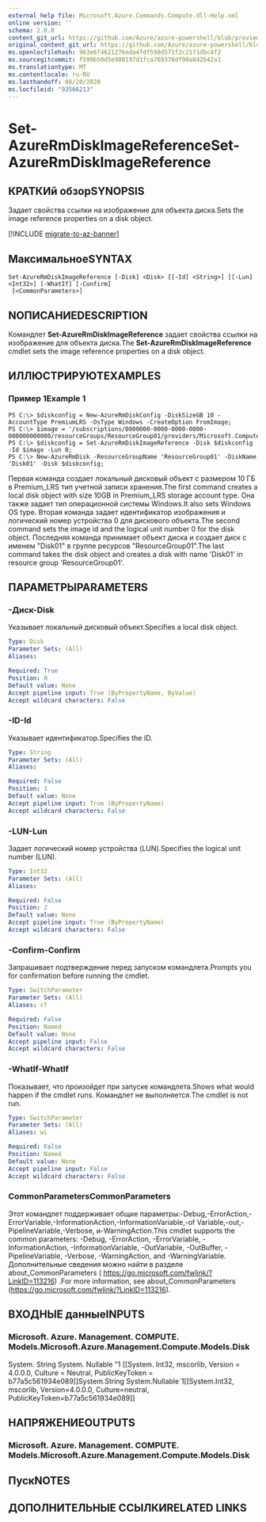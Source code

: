 ```yaml
---
external help file: Microsoft.Azure.Commands.Compute.dll-Help.xml
online version: ''
schema: 2.0.0
content_git_url: https://github.com/Azure/azure-powershell/blob/preview/src/ResourceManager/Compute/Stack/Commands.Compute/help/Set-AzureRmDiskImageReference.md
original_content_git_url: https://github.com/Azure/azure-powershell/blob/preview/src/ResourceManager/Compute/Stack/Commands.Compute/help/Set-AzureRmDiskImageReference.md
ms.openlocfilehash: 963e6f4621276eda4fdf598d571f2c2171dbc4f2
ms.sourcegitcommit: f599b50d5e980197d1fca769378df90a842b42a1
ms.translationtype: MT
ms.contentlocale: ru-RU
ms.lasthandoff: 08/20/2020
ms.locfileid: "93566213"
---
```

# <span data-ttu-id="c461b-101">Set-AzureRmDiskImageReference</span><span class="sxs-lookup"><span data-stu-id="c461b-101">Set-AzureRmDiskImageReference</span></span>

## <span data-ttu-id="c461b-102">КРАТКИй обзор</span><span class="sxs-lookup"><span data-stu-id="c461b-102">SYNOPSIS</span></span>
<span data-ttu-id="c461b-103">Задает свойства ссылки на изображение для объекта диска.</span><span class="sxs-lookup"><span data-stu-id="c461b-103">Sets the image reference properties on a disk object.</span></span>

[!INCLUDE [migrate-to-az-banner](../../includes/migrate-to-az-banner.md)]

## <span data-ttu-id="c461b-104">Максимальное</span><span class="sxs-lookup"><span data-stu-id="c461b-104">SYNTAX</span></span>

```
Set-AzureRmDiskImageReference [-Disk] <Disk> [[-Id] <String>] [[-Lun] <Int32>] [-WhatIf] [-Confirm]
 [<CommonParameters>]
```

## <span data-ttu-id="c461b-105">NОПИСАНИЕ</span><span class="sxs-lookup"><span data-stu-id="c461b-105">DESCRIPTION</span></span>
<span data-ttu-id="c461b-106">Командлет **Set-AzureRmDiskImageReference** задает свойства ссылки на изображение для объекта диска.</span><span class="sxs-lookup"><span data-stu-id="c461b-106">The **Set-AzureRmDiskImageReference** cmdlet sets the image reference properties on a disk object.</span></span>

## <span data-ttu-id="c461b-107">ИЛЛЮСТРИРУЮТ</span><span class="sxs-lookup"><span data-stu-id="c461b-107">EXAMPLES</span></span>

### <span data-ttu-id="c461b-108">Пример 1</span><span class="sxs-lookup"><span data-stu-id="c461b-108">Example 1</span></span>
```
PS C:\> $diskconfig = New-AzureRmDiskConfig -DiskSizeGB 10 -AccountType PremiumLRS -OsType Windows -CreateOption FromImage;
PS C:\> $image = '/subscriptions/0000000-0000-0000-0000-000000000000/resourceGroups/ResourceGroup01/providers/Microsoft.Compute/images/TestImage123';        
PS C:\> $diskconfig = Set-AzureRmDiskImageReference -Disk $diskconfig -Id $image -Lun 0;
PS C:\> New-AzureRmDisk -ResourceGroupName 'ResourceGroup01' -DiskName 'Disk01' -Disk $diskconfig;
```

<span data-ttu-id="c461b-109">Первая команда создает локальный дисковый объект с размером 10 ГБ в Premium_LRS тип учетной записи хранения.</span><span class="sxs-lookup"><span data-stu-id="c461b-109">The first command creates a local disk object with size 10GB in Premium_LRS storage account type.</span></span>  <span data-ttu-id="c461b-110">Она также задает тип операционной системы Windows.</span><span class="sxs-lookup"><span data-stu-id="c461b-110">It also sets Windows OS type.</span></span>
<span data-ttu-id="c461b-111">Вторая команда задает идентификатор изображения и логический номер устройства 0 для дискового объекта.</span><span class="sxs-lookup"><span data-stu-id="c461b-111">The second command sets the image id and the logical unit number 0 for the disk object.</span></span>
<span data-ttu-id="c461b-112">Последняя команда принимает объект диска и создает диск с именем "Disk01" в группе ресурсов "ResourceGroup01".</span><span class="sxs-lookup"><span data-stu-id="c461b-112">The last command takes the disk object and creates a disk with name 'Disk01' in resource group 'ResourceGroup01'.</span></span>

## <span data-ttu-id="c461b-113">ПАРАМЕТРЫ</span><span class="sxs-lookup"><span data-stu-id="c461b-113">PARAMETERS</span></span>

### <span data-ttu-id="c461b-114">-Диск</span><span class="sxs-lookup"><span data-stu-id="c461b-114">-Disk</span></span>
<span data-ttu-id="c461b-115">Указывает локальный дисковый объект.</span><span class="sxs-lookup"><span data-stu-id="c461b-115">Specifies a local disk object.</span></span>

```yaml
Type: Disk
Parameter Sets: (All)
Aliases: 

Required: True
Position: 0
Default value: None
Accept pipeline input: True (ByPropertyName, ByValue)
Accept wildcard characters: False
```

### <span data-ttu-id="c461b-116">-ID</span><span class="sxs-lookup"><span data-stu-id="c461b-116">-Id</span></span>
<span data-ttu-id="c461b-117">Указывает идентификатор.</span><span class="sxs-lookup"><span data-stu-id="c461b-117">Specifies the ID.</span></span>

```yaml
Type: String
Parameter Sets: (All)
Aliases: 

Required: False
Position: 1
Default value: None
Accept pipeline input: True (ByPropertyName)
Accept wildcard characters: False
```

### <span data-ttu-id="c461b-118">-LUN</span><span class="sxs-lookup"><span data-stu-id="c461b-118">-Lun</span></span>
<span data-ttu-id="c461b-119">Задает логический номер устройства (LUN).</span><span class="sxs-lookup"><span data-stu-id="c461b-119">Specifies the logical unit number (LUN).</span></span>

```yaml
Type: Int32
Parameter Sets: (All)
Aliases: 

Required: False
Position: 2
Default value: None
Accept pipeline input: True (ByPropertyName)
Accept wildcard characters: False
```

### <span data-ttu-id="c461b-120">-Confirm</span><span class="sxs-lookup"><span data-stu-id="c461b-120">-Confirm</span></span>
<span data-ttu-id="c461b-121">Запрашивает подтверждение перед запуском командлета.</span><span class="sxs-lookup"><span data-stu-id="c461b-121">Prompts you for confirmation before running the cmdlet.</span></span>

```yaml
Type: SwitchParameter
Parameter Sets: (All)
Aliases: cf

Required: False
Position: Named
Default value: None
Accept pipeline input: False
Accept wildcard characters: False
```

### <span data-ttu-id="c461b-122">-WhatIf</span><span class="sxs-lookup"><span data-stu-id="c461b-122">-WhatIf</span></span>
<span data-ttu-id="c461b-123">Показывает, что произойдет при запуске командлета.</span><span class="sxs-lookup"><span data-stu-id="c461b-123">Shows what would happen if the cmdlet runs.</span></span> <span data-ttu-id="c461b-124">Командлет не выполняется.</span><span class="sxs-lookup"><span data-stu-id="c461b-124">The cmdlet is not run.</span></span>

```yaml
Type: SwitchParameter
Parameter Sets: (All)
Aliases: wi

Required: False
Position: Named
Default value: None
Accept pipeline input: False
Accept wildcard characters: False
```

### <span data-ttu-id="c461b-125">CommonParameters</span><span class="sxs-lookup"><span data-stu-id="c461b-125">CommonParameters</span></span>
<span data-ttu-id="c461b-126">Этот командлет поддерживает общие параметры:-Debug,-ErrorAction,-ErrorVariable,-InformationAction,-InformationVariable,-of Variable,-out,-PipelineVariable,-Verbose, и-WarningAction.</span><span class="sxs-lookup"><span data-stu-id="c461b-126">This cmdlet supports the common parameters: -Debug, -ErrorAction, -ErrorVariable, -InformationAction, -InformationVariable, -OutVariable, -OutBuffer, -PipelineVariable, -Verbose, -WarningAction, and -WarningVariable.</span></span> <span data-ttu-id="c461b-127">Дополнительные сведения можно найти в разделе about_CommonParameters ( https://go.microsoft.com/fwlink/?LinkID=113216) .</span><span class="sxs-lookup"><span data-stu-id="c461b-127">For more information, see about_CommonParameters (https://go.microsoft.com/fwlink/?LinkID=113216).</span></span>

## <span data-ttu-id="c461b-128">ВХОДНЫЕ данные</span><span class="sxs-lookup"><span data-stu-id="c461b-128">INPUTS</span></span>

### <span data-ttu-id="c461b-129">Microsoft. Azure. Management. COMPUTE. Models.</span><span class="sxs-lookup"><span data-stu-id="c461b-129">Microsoft.Azure.Management.Compute.Models.Disk</span></span>
<span data-ttu-id="c461b-130">System. String System. Nullable "1 [[System. Int32, mscorlib, Version = 4.0.0.0, Culture = Neutral, PublicKeyToken = b77a5c561934e089]]</span><span class="sxs-lookup"><span data-stu-id="c461b-130">System.String System.Nullable\`1[[System.Int32, mscorlib, Version=4.0.0.0, Culture=neutral, PublicKeyToken=b77a5c561934e089]]</span></span>

## <span data-ttu-id="c461b-131">НАПРЯЖЕНИЕ</span><span class="sxs-lookup"><span data-stu-id="c461b-131">OUTPUTS</span></span>

### <span data-ttu-id="c461b-132">Microsoft. Azure. Management. COMPUTE. Models.</span><span class="sxs-lookup"><span data-stu-id="c461b-132">Microsoft.Azure.Management.Compute.Models.Disk</span></span>

## <span data-ttu-id="c461b-133">Пуск</span><span class="sxs-lookup"><span data-stu-id="c461b-133">NOTES</span></span>

## <span data-ttu-id="c461b-134">ДОПОЛНИТЕЛЬНЫЕ ССЫЛКИ</span><span class="sxs-lookup"><span data-stu-id="c461b-134">RELATED LINKS</span></span>

